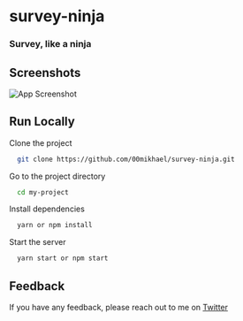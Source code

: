 # survey-ninja

### Survey, like a ninja

## Screenshots

![App Screenshot](https://pbs.twimg.com/media/E54GQX_WQAcbHdT?format=jpg&name=large)

## Run Locally

Clone the project

```bash
  git clone https://github.com/00mikhael/survey-ninja.git
```

Go to the project directory

```bash
  cd my-project
```

Install dependencies

```bash
  yarn or npm install
```

Start the server

```bash
  yarn start or npm start
```

## Feedback

If you have any feedback, please reach out to me on [Twitter](https://twitter.com/00mikhael)
